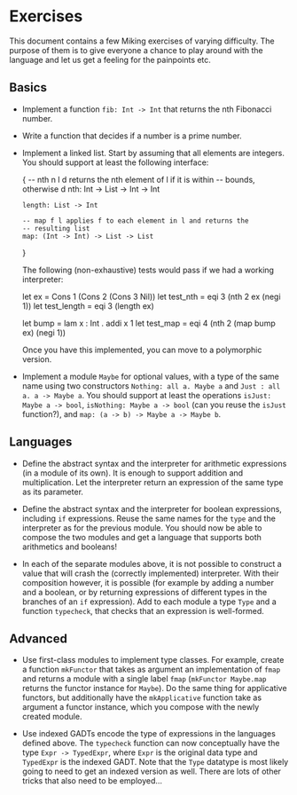Exercises
=========

This document contains a few Miking exercises of varying
difficulty. The purpose of them is to give everyone a chance to
play around with the language and let us get a feeling for the
painpoints etc.

Basics
------

- Implement a function `fib: Int -> Int` that returns the nth
  Fibonacci number.

- Write a function that decides if a number is a prime number.

- Implement a linked list. Start by assuming that all elements are
  integers. You should support at least the following interface:

    {
      -- nth n l d returns the nth element of l if it is within
      -- bounds, otherwise d
      nth: Int -> List -> Int -> Int

      length: List -> Int

      -- map f l applies f to each element in l and returns the
      -- resulting list
      map: (Int -> Int) -> List -> List
    }

  The following (non-exhaustive) tests would pass if we had a
  working interpreter:

    let ex = Cons 1 (Cons 2 (Cons 3 Nil))
    let test_nth = eqi 3 (nth 2 ex (negi 1))
    let test_length = eqi 3 (length ex)

    let bump = lam x : Int . addi x 1
    let test_map = eqi 4 (nth 2 (map bump ex) (negi 1))

  Once you have this implemented, you can move to a polymorphic
  version.

- Implement a module `Maybe` for optional values, with a type of
  the same name using two constructors `Nothing: all a. Maybe a`
  and `Just : all a. a -> Maybe a`. You should support at least
  the operations `isJust: Maybe a -> bool`, `isNothing: Maybe a ->
  bool` (can you reuse the `isJust` function?), and `map: (a -> b)
  -> Maybe a -> Maybe b`.

Languages
---------

- Define the abstract syntax and the interpreter for arithmetic
  expressions (in a module of its own). It is enough to support
  addition and multiplication. Let the interpreter return an
  expression of the same type as its parameter.

- Define the abstract syntax and the interpreter for boolean
  expressions, including `if` expressions. Reuse the same names
  for the `type` and the interpreter as for the previous module.
  You should now be able to compose the two modules and get a
  language that supports both arithmetics and booleans!

- In each of the separate modules above, it is not possible to
  construct a value that will crash the (correctly implemented)
  interpreter. With their composition however, it is possible (for
  example by adding a number and a boolean, or by returning
  expressions of different types in the branches of an `if`
  expression). Add to each module a type `Type` and a function
  `typecheck`, that checks that an expression is well-formed.

Advanced
--------

- Use first-class modules to implement type classes. For example,
  create a function `mkFunctor` that takes as argument an
  implementation of `fmap` and returns a module with a single
  label `fmap` (`mkFunctor Maybe.map` returns the functor instance
  for `Maybe`). Do the same thing for applicative functors, but
  additionally have the `mkApplicative` function take as argument
  a functor instance, which you compose with the newly created
  module.

- Use indexed GADTs encode the type of expressions in the
  languages defined above. The `typecheck` function can now
  conceptually have the type `Expr -> TypedExpr`, where `Expr` is
  the original data type and `TypedExpr` is the indexed GADT. Note
  that the `Type` datatype is most likely going to need to get an
  indexed version as well. There are lots of other tricks that
  also need to be employed...